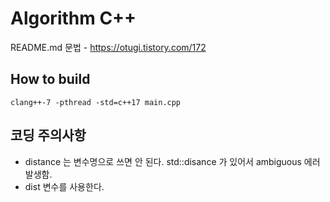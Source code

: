 # Algorithm C++
README.md 문법 - https://otugi.tistory.com/172

## How to build
```
clang++-7 -pthread -std=c++17 main.cpp
```

## 코딩 주의사항
- distance 는 변수명으로 쓰면 안 된다. std::disance 가 있어서 ambiguous 에러 발생함.
- dist 변수를 사용한다.
